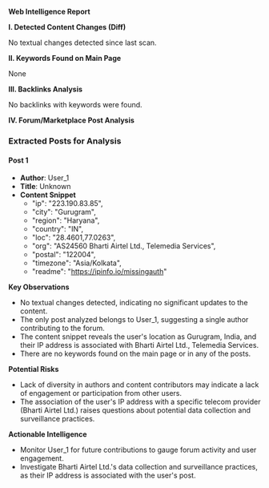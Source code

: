 **Web Intelligence Report**

**I. Detected Content Changes (Diff)**

No textual changes detected since last scan.

**II. Keywords Found on Main Page**

None

**III. Backlinks Analysis**

No backlinks with keywords were found.

**IV. Forum/Marketplace Post Analysis**

### Extracted Posts for Analysis

#### Post 1
- **Author**: User_1
- **Title**: Unknown
- **Content Snippet**
  - "ip": "223.190.83.85",
  - "city": "Gurugram",
  - "region": "Haryana",
  - "country": "IN",
  - "loc": "28.4601,77.0263",
  - "org": "AS24560 Bharti Airtel Ltd., Telemedia Services",
  - "postal": "122004",
  - "timezone": "Asia/Kolkata",
  - "readme": "https://ipinfo.io/missingauth"

**Key Observations**

* No textual changes detected, indicating no significant updates to the content.
* The only post analyzed belongs to User_1, suggesting a single author contributing to the forum.
* The content snippet reveals the user's location as Gurugram, India, and their IP address is associated with Bharti Airtel Ltd., Telemedia Services.
* There are no keywords found on the main page or in any of the posts.

**Potential Risks**

* Lack of diversity in authors and content contributors may indicate a lack of engagement or participation from other users.
* The association of the user's IP address with a specific telecom provider (Bharti Airtel Ltd.) raises questions about potential data collection and surveillance practices.

**Actionable Intelligence**

* Monitor User_1 for future contributions to gauge forum activity and user engagement.
* Investigate Bharti Airtel Ltd.'s data collection and surveillance practices, as their IP address is associated with the user's post.
